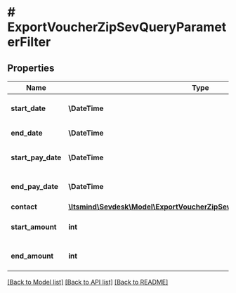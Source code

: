 # # ExportVoucherZipSevQueryParameterFilter

## Properties

Name | Type | Description | Notes
------------ | ------------- | ------------- | -------------
**start_date** | **\DateTime** | Start date of the voucher | [optional]
**end_date** | **\DateTime** | End date of the voucher | [optional]
**start_pay_date** | **\DateTime** | Start pay date of the voucher | [optional]
**end_pay_date** | **\DateTime** | End pay date of the voucher | [optional]
**contact** | [**\Itsmind\Sevdesk\Model\ExportVoucherZipSevQueryParameterFilterContact**](ExportVoucherZipSevQueryParameterFilterContact.md) |  | [optional]
**start_amount** | **int** | filters the vouchers by amount | [optional]
**end_amount** | **int** | filters the vouchers by amount | [optional]

[[Back to Model list]](../../README.md#models) [[Back to API list]](../../README.md#endpoints) [[Back to README]](../../README.md)

